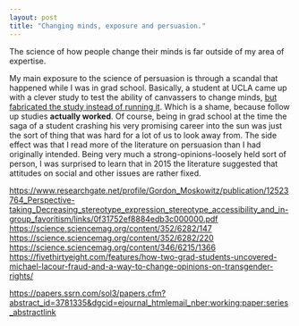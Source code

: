 ```yaml
---
layout: post
title: "Changing minds, exposure and persuasion."
---
```


The science of how people change their minds is far outside of my area of expertise.

My main exposure to the science of persuasion is through a scandal that happened while I was in grad school. Basically, a student at UCLA came up with a clever study to test the ability of canvassers to change minds, [but fabricated the study instead of running it](https://fivethirtyeight.com/features/as-a-major-retraction-shows-were-all-vulnerable-to-faked-data/). Which is a shame, because follow up studies **actually worked**. Of course, being in grad school at the time the saga of a student crashing his very promising career into the sun was just the sort of thing that was hard for a lot of us to look away from. The side effect was that I read more of the literature on persuasion than I had originally intended. Being very much a strong-opinions-loosely held sort of person, I was surprised to learn that in 2015 the literature suggested that attitudes on social and other issues are rather fixed.


https://www.researchgate.net/profile/Gordon_Moskowitz/publication/12523764_Perspective-taking_Decreasing_stereotype_expression_stereotype_accessibility_and_in-group_favoritism/links/0f31752ef8884edb3c000000.pdf
https://science.sciencemag.org/content/352/6282/147
https://science.sciencemag.org/content/352/6282/220
https://science.sciencemag.org/content/346/6215/1366
https://fivethirtyeight.com/features/how-two-grad-students-uncovered-michael-lacour-fraud-and-a-way-to-change-opinions-on-transgender-rights/

https://papers.ssrn.com/sol3/papers.cfm?abstract_id=3781335&dgcid=ejournal_htmlemail_nber:working:paper:series_abstractlink
